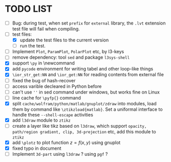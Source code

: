 # TODO LIST

- [ ] Bug: during test, when set `prefix` for `external` library, the `.lvt` extension test file will fail when compiling.
- [ ] test files: 
    - [x] update the test files to the current version
    - [ ] run the test.
- [ ] Implement `Plot`, `ParamPlot`, `PolarPlot` etc, by l3-keys
- [ ] remove dependency: tool `sed` and package `l3sys-shell`
- [x] support `\py` in \newcommand
- [x] add `pycode` environment for writing tabel and other loop-like things
- [x] `\ior_str_get:NN` and `\ior_get:NN` for reading contents from external file
- [ ] fixed the bug of hash-recover
- [ ] access varible decleared in Python before
- [ ] can't use `''` in sed command under windows, but works fine on Linux
- [ ] line cache for `\pyfp{}` command
- [x] split `cache/wolfram/python/matlab/gnuplot/zdraw` into modules, load them by command like `\ztikzload{matlab}`. Set a uniformal interface to handle these `--shell-escape` activities
- [x] add `l3draw` module to `ztikz`
- [ ] create a layer like tikz based on `l3draw`, which support `opacity, path/region gradient, clip, 3d-prejection` etc, add this module to `ztikz`
- [x] add `\plotz` to plot function $z=f(x,y)$ using gnuplot 
- [x] fixed typo in document
- [ ] Implement `3d-part` using `l3draw` ? using `pgf` ?